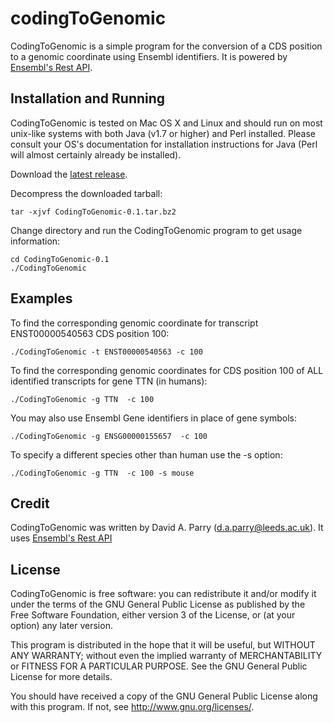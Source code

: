 # codingToGenomic

CodingToGenomic is a simple program for the conversion of a CDS position to a genomic coordinate using Ensembl identifiers. It is powered by [Ensembl's Rest API](http://rest.ensembl.org/).

## Installation and Running 

CodingToGenomic is tested on Mac OS X and Linux and should run on most unix-like systems with both Java (v1.7 or higher) and Perl installed. Please consult your OS's documentation for installation instructions for Java (Perl will almost certainly already be installed).

Download the [latest release](https://github.com/gantzgraf/codingToGenomic/releases/latest).

Decompress the downloaded tarball:

    tar -xjvf CodingToGenomic-0.1.tar.bz2

Change directory and run the CodingToGenomic program to get usage information:

    cd CodingToGenomic-0.1
    ./CodingToGenomic

## Examples

To find the corresponding genomic coordinate for transcript ENST00000540563 CDS position 100:

    ./CodingToGenomic -t ENST00000540563 -c 100

To find the corresponding genomic coordinates for CDS position 100 of ALL identified transcripts for gene TTN (in humans):

    ./CodingToGenomic -g TTN  -c 100

You may also use Ensembl Gene identifiers in place of gene symbols:

    ./CodingToGenomic -g ENSG00000155657  -c 100 

To specify a different species other than human use the -s option:

    ./CodingToGenomic -g TTN  -c 100 -s mouse

## Credit

CodingToGenomic was written by David A. Parry (d.a.parry@leeds.ac.uk). It uses [Ensembl's Rest API](http://rest.ensembl.org/)

## License

CodingToGenomic is free software: you can redistribute it and/or modify it under the terms of the GNU General Public License as published by the Free Software Foundation, either version 3 of the License, or (at your option) any later version.

This program is distributed in the hope that it will be useful, but WITHOUT ANY WARRANTY; without even the implied warranty of MERCHANTABILITY or FITNESS FOR A PARTICULAR PURPOSE. See the GNU General Public License for more details.

You should have received a copy of the GNU General Public License along with this program. If not, see http://www.gnu.org/licenses/.
